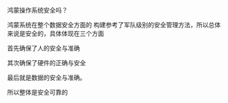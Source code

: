 鸿蒙操作系统安全吗？

鸿蒙系统在整个数据安全方面的 构建参考了军队级别的安全管理方法，所以总体来说是安全的，具体体现在三个方面

首先确保了人的安全与准确

其次确保了硬件的正确与安全

最后就是数据的安全与准确。

所以整体是安全可靠的


